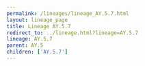 ```yaml
---
permalink: /lineages/lineage_AY.5.7.html
layout: lineage_page
title: Lineage AY.5.7
redirect_to: ../lineage.html?lineage=AY.5.7
lineage: AY.5.7
parent: AY.5
children: ['AY.5.7']
---
```

